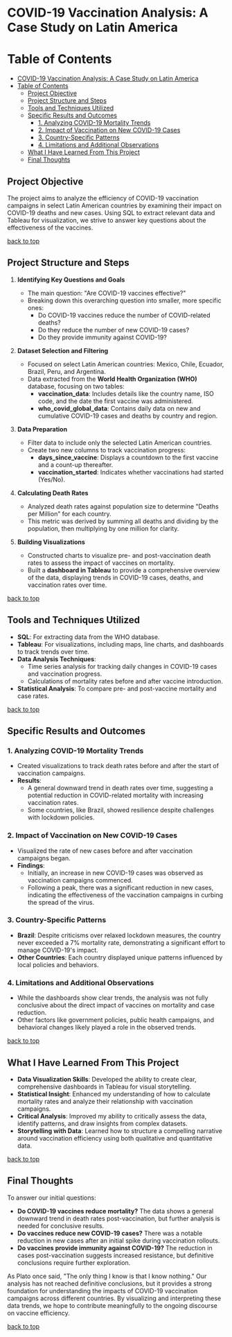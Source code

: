 # COVID-19 Vaccination Analysis: A Case Study on Latin America

# Table of Contents

- [COVID-19 Vaccination Analysis: A Case Study on Latin America](#covid-19-vaccination-analysis-a-case-study-on-latin-america)
- [Table of Contents](#table-of-contents)
  - [Project Objective](#project-objective)
  - [Project Structure and Steps](#project-structure-and-steps)
  - [Tools and Techniques Utilized](#tools-and-techniques-utilized)
  - [Specific Results and Outcomes](#specific-results-and-outcomes)
    - [1. Analyzing COVID-19 Mortality Trends](#1-analyzing-covid-19-mortality-trends)
    - [2. Impact of Vaccination on New COVID-19 Cases](#2-impact-of-vaccination-on-new-covid-19-cases)
    - [3. Country-Specific Patterns](#3-country-specific-patterns)
    - [4. Limitations and Additional Observations](#4-limitations-and-additional-observations)
  - [What I Have Learned From This Project](#what-i-have-learned-from-this-project)
  - [Final Thoughts](#final-thoughts)

## Project Objective

The project aims to analyze the efficiency of COVID-19 vaccination campaigns in select Latin American countries by examining their impact on COVID-19 deaths and new cases. Using SQL to extract relevant data and Tableau for visualization, we strive to answer key questions about the effectiveness of the vaccines.

[back to top](#covid-19-vaccination-analysis-a-case-study-on-latin-america)

## Project Structure and Steps

1. **Identifying Key Questions and Goals**
    - The main question: "Are COVID-19 vaccines effective?"
    - Breaking down this overarching question into smaller, more specific ones:
      - Do COVID-19 vaccines reduce the number of COVID-related deaths?
      - Do they reduce the number of new COVID-19 cases?
      - Do they provide immunity against COVID-19?

2. **Dataset Selection and Filtering**
    - Focused on select Latin American countries: Mexico, Chile, Ecuador, Brazil, Peru, and Argentina.
    - Data extracted from the **World Health Organization (WHO)** database, focusing on two tables:
      - **vaccination_data**: Includes details like the country name, ISO code, and the date the first vaccine was administered.
      - **who_covid_global_data**: Contains daily data on new and cumulative COVID-19 cases and deaths by country and region.
      
3. **Data Preparation**
    - Filter data to include only the selected Latin American countries.
    - Create two new columns to track vaccination progress:
      - **days_since_vaccine**: Displays a countdown to the first vaccine and a count-up thereafter.
      - **vaccination_started**: Indicates whether vaccinations had started (Yes/No).

4. **Calculating Death Rates**
    - Analyzed death rates against population size to determine "Deaths per Million" for each country.
    - This metric was derived by summing all deaths and dividing by the population, then multiplying by one million for clarity.

5. **Building Visualizations**
    - Constructed charts to visualize pre- and post-vaccination death rates to assess the impact of vaccines on mortality.
    - Built a **dashboard in Tableau** to provide a comprehensive overview of the data, displaying trends in COVID-19 cases, deaths, and vaccination rates over time.

[back to top](#covid-19-vaccination-analysis-a-case-study-on-latin-america)

## Tools and Techniques Utilized

- **SQL**: For extracting data from the WHO database.
- **Tableau**: For visualizations, including maps, line charts, and dashboards to track trends over time.
- **Data Analysis Techniques**:
  - Time series analysis for tracking daily changes in COVID-19 cases and vaccination progress.
  - Calculations of mortality rates before and after vaccine introduction.
- **Statistical Analysis**: To compare pre- and post-vaccine mortality and case rates.

[back to top](#covid-19-vaccination-analysis-a-case-study-on-latin-america)

## Specific Results and Outcomes

### 1. Analyzing COVID-19 Mortality Trends
- Created visualizations to track death rates before and after the start of vaccination campaigns.
- **Results**:
  - A general downward trend in death rates over time, suggesting a potential reduction in COVID-related mortality with increasing vaccination rates.
  - Some countries, like Brazil, showed resilience despite challenges with lockdown policies.

### 2. Impact of Vaccination on New COVID-19 Cases
- Visualized the rate of new cases before and after vaccination campaigns began.
- **Findings**:
  - Initially, an increase in new COVID-19 cases was observed as vaccination campaigns commenced.
  - Following a peak, there was a significant reduction in new cases, indicating the effectiveness of the vaccination campaigns in curbing the spread of the virus.

### 3. Country-Specific Patterns
- **Brazil**: Despite criticisms over relaxed lockdown measures, the country never exceeded a 7% mortality rate, demonstrating a significant effort to manage COVID-19's impact.
- **Other Countries**: Each country displayed unique patterns influenced by local policies and behaviors.

### 4. Limitations and Additional Observations
- While the dashboards show clear trends, the analysis was not fully conclusive about the direct impact of vaccines on mortality and case reduction.
- Other factors like government policies, public health campaigns, and behavioral changes likely played a role in the observed trends.

[back to top](#covid-19-vaccination-analysis-a-case-study-on-latin-america)

## What I Have Learned From This Project

- **Data Visualization Skills**: Developed the ability to create clear, comprehensive dashboards in Tableau for visual storytelling.
- **Statistical Insight**: Enhanced my understanding of how to calculate mortality rates and analyze their relationship with vaccination campaigns.
- **Critical Analysis**: Improved my ability to critically assess the data, identify patterns, and draw insights from complex datasets.
- **Storytelling with Data**: Learned how to structure a compelling narrative around vaccination efficiency using both qualitative and quantitative data.

[back to top](#covid-19-vaccination-analysis-a-case-study-on-latin-america)

## Final Thoughts

To answer our initial questions:
- **Do COVID-19 vaccines reduce mortality?** The data shows a general downward trend in death rates post-vaccination, but further analysis is needed for conclusive results.
- **Do vaccines reduce new COVID-19 cases?** There was a notable reduction in new cases after an initial spike during vaccination rollouts.
- **Do vaccines provide immunity against COVID-19?** The reduction in cases post-vaccination suggests increased resistance, but definitive conclusions require further exploration.

As Plato once said, "The only thing I know is that I know nothing." Our analysis has not reached definitive conclusions, but it provides a strong foundation for understanding the impacts of COVID-19 vaccination campaigns across different countries. By visualizing and interpreting these data trends, we hope to contribute meaningfully to the ongoing discourse on vaccine efficiency.

[back to top](#covid-19-vaccination-analysis-a-case-study-on-latin-america)